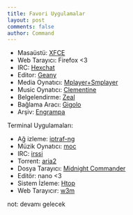 ```yaml
---
title: Favori Uygulamalar
layout: post
comments: false
author: Command
---
```


* Masaüstü: [XFCE](http://www.xfce.org/)
* Web Tarayıcı:	Firefox <3
* IRC: [Hexchat](https://hexchat.github.io/)
* Editor: [Geany](http://www.geany.org/)
* Media Oynatıcı: [Mplayer+Smplayer](http://smplayer.sourceforge.net/tr/downloads)
* Music Oynatıcı: [Clementine](https://www.clementine-player.org/)
* Belgelendirme: [Zeal](https://zealdocs.org/)
* Bağlama Aracı: [Gigolo](https://www.uvena.de/gigolo/help.html)
* Arşiv: [Engrampa](https://github.com/mate-desktop/engrampa)

Terminal Uygulamaları:

* Ağ izleme: [iptraf-ng](https://fedorahosted.org/iptraf-ng/)
* Müzik Oynatıcı:	[moc](https://moc.daper.net/)
* IRC: [irssi](https://irssi.org/)
* Torrent: [aria2](https://aria2.github.io/)
* Dosya Tarayıcı:	[Midnight Commander](https://www.midnight-commander.org/)
* Editör: nano <3 
* Sistem İzleme: [Htop](http://hisham.hm/htop/)
* Web Tarayıcır: [w3m](http://w3m.sourceforge.net/)

not: devamı gelecek 
